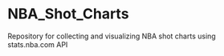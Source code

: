 # NBA_Shot_Charts
Repository for collecting and visualizing NBA shot charts using stats.nba.com API
